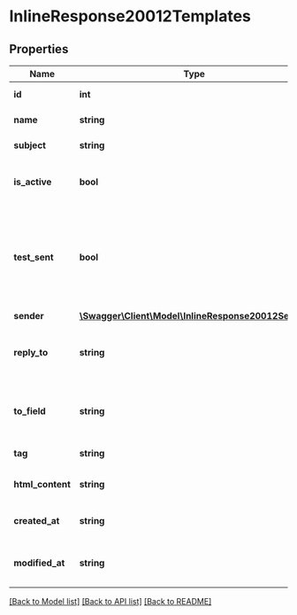 # InlineResponse20012Templates

## Properties
Name | Type | Description | Notes
------------ | ------------- | ------------- | -------------
**id** | **int** | ID of the template | 
**name** | **string** | Name of the template | 
**subject** | **string** | Subject of the template | 
**is_active** | **bool** | Status of template (true&#x3D;active, false&#x3D;inactive) | 
**test_sent** | **bool** | Status of test sending for the template (true&#x3D;test email has been sent, false&#x3D;test email has not been sent) | 
**sender** | [**\Swagger\Client\Model\InlineResponse20012Sender**](InlineResponse20012Sender.md) |  | [optional] 
**reply_to** | **string** | Email defined as the \&quot;Reply to\&quot; for the template | 
**to_field** | **string** | Customisation of the \&quot;to\&quot; field for the template | 
**tag** | **string** | Tag of the template | 
**html_content** | **string** | HTML content of the template | 
**created_at** | **string** | Creation date of the template | 
**modified_at** | **string** | Last modification date of the template | 

[[Back to Model list]](../README.md#documentation-for-models) [[Back to API list]](../README.md#documentation-for-api-endpoints) [[Back to README]](../README.md)


